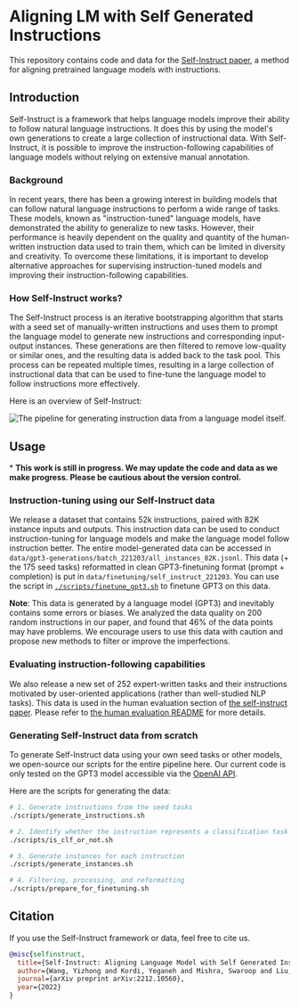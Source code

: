 # Aligning LM with Self Generated Instructions

This repository contains code and data for the [Self-Instruct paper](https://arxiv.org/abs/2212.10560), a method for aligning pretrained language models with instructions.

## Introduction

Self-Instruct is a framework that helps language models improve their ability to follow natural language instructions. It does this by using the model's own generations to create a large collection of instructional data. With Self-Instruct, it is possible to improve the instruction-following capabilities of language models without relying on extensive manual annotation.

### Background

In recent years, there has been a growing interest in building models that can follow natural language instructions to perform a wide range of tasks. These models, known as "instruction-tuned" language models, have demonstrated the ability to generalize to new tasks. However, their performance is heavily dependent on the quality and quantity of the human-written instruction data used to train them, which can be limited in diversity and creativity. To overcome these limitations, it is important to develop alternative approaches for supervising instruction-tuned models and improving their instruction-following capabilities.

### How Self-Instruct works?

The Self-Instruct process is an iterative bootstrapping algorithm that starts with a seed set of manually-written instructions and uses them to prompt the language model to generate new instructions and corresponding input-output instances. These generations are then filtered to remove low-quality or similar ones, and the resulting data is added back to the task pool. This process can be repeated multiple times, resulting in a large collection of instructional data that can be used to fine-tune the language model to follow instructions more effectively.

Here is an overview of Self-Instruct:

![The pipeline for generating instruction data from a language model itself.](docs/pipeline.JPG)

## Usage

\* **This work is still in progress. We may update the code and data as we make progress. Please be cautious about the version control.**

### Instruction-tuning using our Self-Instruct data

We release a dataset that contains 52k instructions, paired with 82K instance inputs and outputs. This instruction data can be used to conduct instruction-tuning for language models and make the language model follow instruction better. The entire model-generated data can be accessed in `data/gpt3-generations/batch_221203/all_instances_82K.jsonl`. This data (+ the 175 seed tasks) reformatted in clean GPT3-finetuning format (prompt + completion) is put in `data/finetuning/self_instruct_221203`. You can use the script in [`./scripts/finetune_gpt3.sh`](./scripts/finetune_gpt3.sh) to finetune GPT3 on this data.

**Note**: This data is generated by a language model (GPT3) and inevitably contains some errors or biases. We analyzed the data quality on 200 random instructions in our paper, and found that 46% of the data points may have problems. We encourage users to use this data with caution and propose new methods to filter or improve the imperfections.

### Evaluating instruction-following capabilities

We also release a new set of 252 expert-written tasks and their instructions motivated by user-oriented applications (rather than well-studied NLP tasks). This data is used in the human evaluation section of [the self-instruct paper](https://arxiv.org/abs/2212.10560). Please refer to [the human evaluation README](human_eval/README.md) for more details.

### Generating Self-Instruct data from scratch

To generate Self-Instruct data using your own seed tasks or other models, we open-source our scripts for the entire pipeline here. Our current code is only tested on the GPT3 model accessible via the [OpenAI API](https://beta.openai.com/docs/models/gpt-3).

Here are the scripts for generating the data:

```bash
# 1. Generate instructions from the seed tasks
./scripts/generate_instructions.sh

# 2. Identify whether the instruction represents a classification task or not
./scripts/is_clf_or_not.sh

# 3. Generate instances for each instruction
./scripts/generate_instances.sh

# 4. Filtering, processing, and reformatting
./scripts/prepare_for_finetuning.sh
```

## Citation

If you use the Self-Instruct framework or data, feel free to cite us.

```bibtex
@misc{selfinstruct,
  title={Self-Instruct: Aligning Language Model with Self Generated Instructions},
  author={Wang, Yizhong and Kordi, Yeganeh and Mishra, Swaroop and Liu, Alisa and Smith, Noah A. and Khashabi, Daniel and Hajishirzi, Hannaneh},
  journal={arXiv preprint arXiv:2212.10560},
  year={2022}
}
```
